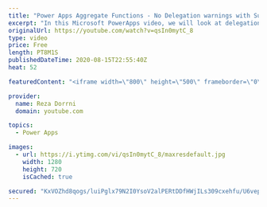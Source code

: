 ```yaml
---
title: "Power Apps Aggregate Functions - No Delegation warnings with Sum, Average, Count"
excerpt: "In this Microsoft PowerApps video, we will look at delegation workarounds related to the Power Apps Aggregate functions like Average, Max, Min, StdevP, Sum, VarP and SharePoint as a data source.  Blog post - Calling the rest API to get Totals column info from SharePoint as demonstrated in this video"
originalUrl: https://youtube.com/watch?v=qsIn0mytC_8
type: video
price: Free
length: PT8M1S
publishedDateTime: 2020-08-15T22:55:40Z
heat: 52

featuredContent: "<iframe width=\"800\" height=\"500\" frameborder=\"0\" src=\"https://www.youtube.com/embed/qsIn0mytC_8\" allow=\"accelerometer; autoplay; encrypted-media; gyroscope; picture-in-picture\" allowfullscreen></iframe>"

provider:
  name: Reza Dorrni
  domain: youtube.com

topics:
  - Power Apps

images:
  - url: https://i.ytimg.com/vi/qsIn0mytC_8/maxresdefault.jpg
    width: 1280
    height: 720
    isCached: true

secured: "KxVOZhd8qogs/luiPglx79N2I0YsoV2alPERtDDfHWjILs309cxehfu/U6vepxA+d9COuz7kF6igAxcmEbqjd7iHyLlgeElOuUDQuZMqJAFoDJJ2hRpWIxr96obR1128OWXmBoC/Z4cgMiYeSyrsD/Ekhh0XSxdyVdh7nc76EsnMfzI/V4QeLzeVF8+HqbkIkwIpc/Hi0+ilmqx6jV+T1pIoUg/TIfM+R8x09ll3c26Vx1SI03/MHFsZoo6x70ga3HvXFUvaR8z3j/SUbVXCMfWPhiTwjBiwvKkBhPk93o+YR/iB/cCvQUmD/sIM9MfiRVLWTDTqNliGIx1O74lICEux8AvTAZYCSrSzcpvROizhblvWpdPCkG0tOGxIytqOOR0mRMYVod5afkWU37gsUA==;E99T9nbOo+IY5TUkEKH/xQ=="
---
```


